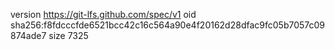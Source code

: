 version https://git-lfs.github.com/spec/v1
oid sha256:f8fdcccfde6521bcc42c16c564a90e4f20162d28dfac9fc05b7057c09874ade7
size 7325
